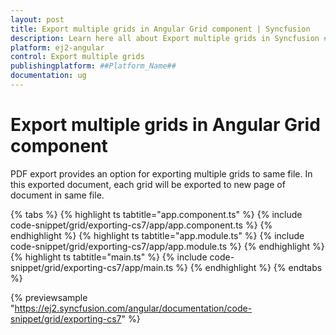 ```yaml
---
layout: post
title: Export multiple grids in Angular Grid component | Syncfusion
description: Learn here all about Export multiple grids in Syncfusion ##Platform_Name## Grid component of Syncfusion Essential JS 2 and more.
platform: ej2-angular
control: Export multiple grids 
publishingplatform: ##Platform_Name##
documentation: ug
---
```


# Export multiple grids in Angular Grid component

PDF export provides an option for exporting multiple grids to same file.
In this exported document, each grid will be exported to new page of document in same file.

{% tabs %}
{% highlight ts tabtitle="app.component.ts" %}
{% include code-snippet/grid/exporting-cs7/app/app.component.ts %}
{% endhighlight %}
{% highlight ts tabtitle="app.module.ts" %}
{% include code-snippet/grid/exporting-cs7/app/app.module.ts %}
{% endhighlight %}
{% highlight ts tabtitle="main.ts" %}
{% include code-snippet/grid/exporting-cs7/app/main.ts %}
{% endhighlight %}
{% endtabs %}
  
{% previewsample "https://ej2.syncfusion.com/angular/documentation/code-snippet/grid/exporting-cs7" %}